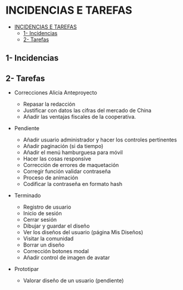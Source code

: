 # INCIDENCIAS E TAREFAS
- [INCIDENCIAS E TAREFAS](#incidencias-e-tarefas)
  - [1- Incidencias](#1--incidencias)
  - [2- Tarefas](#2--tarefas)

## 1- Incidencias


## 2- Tarefas

- Correcciones Alicia Anteproyecto

  - Repasar la redacción
  - Justificar con datos las cifras del mercado de China
  - Añadir las ventajas fiscales de la cooperativa.

- Pendiente

  - Añadir usuario administrador y hacer los controles pertinentes
  - Añadir paginación (si da tiempo)
  - Añadir el menú hamburguesa para móvil
  - Hacer las cosas responsive
  - Corrección de errores de maquetación
  - Corregir función validar contraseña
  - Proceso de animación
  - Codificar la contraseña en formato hash
  

- Terminado
  - Registro de usuario
  - Inicio de sesión
  - Cerrar sesión
  - Dibujar y guardar el diseño
  - Ver los diseños del usuario (página Mis Diseños)
  - Visitar la comunidad
  - Borrar un diseño
  - Corrección botones modal
  - Añadir control de imagen de avatar

- Prototipar
  - Valorar diseño de un usuario (pendiente)